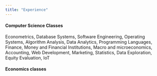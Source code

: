 ```yaml
---
title: "Experience"
---
```



#### Computer Science Classes

Econometrics, Database Systems, Software Engineering, Operating Systems, Algorithm Analysis, Data Analytics, Programming Languages, Finance, Money and Financial Institutions, Macro and microeconomics, Accounting, Web Development, Marketing, Statistics, Data Exploration, Equity Evaluation, IoT

#### Economics classes
